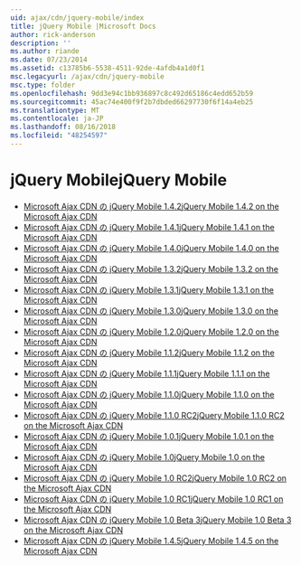 ```yaml
---
uid: ajax/cdn/jquery-mobile/index
title: jQuery Mobile |Microsoft Docs
author: rick-anderson
description: ''
ms.author: riande
ms.date: 07/23/2014
ms.assetid: c13785b6-5538-4511-92de-4afdb4a1d0f1
msc.legacyurl: /ajax/cdn/jquery-mobile
msc.type: folder
ms.openlocfilehash: 9dd3e94c1bb936897c8c492d65186c4edd652b59
ms.sourcegitcommit: 45ac74e400f9f2b7dbded66297730f6f14a4eb25
ms.translationtype: MT
ms.contentlocale: ja-JP
ms.lasthandoff: 08/16/2018
ms.locfileid: "48254597"
---
```

<a name="jquery-mobile"></a><span data-ttu-id="c6285-102">jQuery Mobile</span><span class="sxs-lookup"><span data-stu-id="c6285-102">jQuery Mobile</span></span>
====================
- [<span data-ttu-id="c6285-103">Microsoft Ajax CDN の jQuery Mobile 1.4.2</span><span class="sxs-lookup"><span data-stu-id="c6285-103">jQuery Mobile 1.4.2 on the Microsoft Ajax CDN</span></span>](cdnjquerymobile142.md)
- [<span data-ttu-id="c6285-104">Microsoft Ajax CDN の jQuery Mobile 1.4.1</span><span class="sxs-lookup"><span data-stu-id="c6285-104">jQuery Mobile 1.4.1 on the Microsoft Ajax CDN</span></span>](cdnjquerymobile141.md)
- [<span data-ttu-id="c6285-105">Microsoft Ajax CDN の jQuery Mobile 1.4.0</span><span class="sxs-lookup"><span data-stu-id="c6285-105">jQuery Mobile 1.4.0 on the Microsoft Ajax CDN</span></span>](cdnjquerymobile140.md)
- [<span data-ttu-id="c6285-106">Microsoft Ajax CDN の jQuery Mobile 1.3.2</span><span class="sxs-lookup"><span data-stu-id="c6285-106">jQuery Mobile 1.3.2 on the Microsoft Ajax CDN</span></span>](cdnjquerymobile132.md)
- [<span data-ttu-id="c6285-107">Microsoft Ajax CDN の jQuery Mobile 1.3.1</span><span class="sxs-lookup"><span data-stu-id="c6285-107">jQuery Mobile 1.3.1 on the Microsoft Ajax CDN</span></span>](cdnjquerymobile131.md)
- [<span data-ttu-id="c6285-108">Microsoft Ajax CDN の jQuery Mobile 1.3.0</span><span class="sxs-lookup"><span data-stu-id="c6285-108">jQuery Mobile 1.3.0 on the Microsoft Ajax CDN</span></span>](cdnjquerymobile130.md)
- [<span data-ttu-id="c6285-109">Microsoft Ajax CDN の jQuery Mobile 1.2.0</span><span class="sxs-lookup"><span data-stu-id="c6285-109">jQuery Mobile 1.2.0 on the Microsoft Ajax CDN</span></span>](cdnjquerymobile120.md)
- [<span data-ttu-id="c6285-110">Microsoft Ajax CDN の jQuery Mobile 1.1.2</span><span class="sxs-lookup"><span data-stu-id="c6285-110">jQuery Mobile 1.1.2 on the Microsoft Ajax CDN</span></span>](cdnjquerymobile112.md)
- [<span data-ttu-id="c6285-111">Microsoft Ajax CDN の jQuery Mobile 1.1.1</span><span class="sxs-lookup"><span data-stu-id="c6285-111">jQuery Mobile 1.1.1 on the Microsoft Ajax CDN</span></span>](cdnjquerymobile111.md)
- [<span data-ttu-id="c6285-112">Microsoft Ajax CDN の jQuery Mobile 1.1.0</span><span class="sxs-lookup"><span data-stu-id="c6285-112">jQuery Mobile 1.1.0 on the Microsoft Ajax CDN</span></span>](cdnjquerymobile110.md)
- [<span data-ttu-id="c6285-113">Microsoft Ajax CDN の jQuery Mobile 1.1.0 RC2</span><span class="sxs-lookup"><span data-stu-id="c6285-113">jQuery Mobile 1.1.0 RC2 on the Microsoft Ajax CDN</span></span>](cdnjquerymobile110rc2.md)
- [<span data-ttu-id="c6285-114">Microsoft Ajax CDN の jQuery Mobile 1.0.1</span><span class="sxs-lookup"><span data-stu-id="c6285-114">jQuery Mobile 1.0.1 on the Microsoft Ajax CDN</span></span>](cdnjquerymobile101.md)
- [<span data-ttu-id="c6285-115">Microsoft Ajax CDN の jQuery Mobile 1.0</span><span class="sxs-lookup"><span data-stu-id="c6285-115">jQuery Mobile 1.0 on the Microsoft Ajax CDN</span></span>](cdnjquerymobile10.md)
- [<span data-ttu-id="c6285-116">Microsoft Ajax CDN の jQuery Mobile 1.0 RC2</span><span class="sxs-lookup"><span data-stu-id="c6285-116">jQuery Mobile 1.0 RC2 on the Microsoft Ajax CDN</span></span>](cdnjquerymobile10rc2.md)
- [<span data-ttu-id="c6285-117">Microsoft Ajax CDN の jQuery Mobile 1.0 RC1</span><span class="sxs-lookup"><span data-stu-id="c6285-117">jQuery Mobile 1.0 RC1 on the Microsoft Ajax CDN</span></span>](cdnjquerymobile10rc1.md)
- [<span data-ttu-id="c6285-118">Microsoft Ajax CDN の jQuery Mobile 1.0 Beta 3</span><span class="sxs-lookup"><span data-stu-id="c6285-118">jQuery Mobile 1.0 Beta 3 on the Microsoft Ajax CDN</span></span>](cdnjquerymobile10b3.md)
- [<span data-ttu-id="c6285-119">Microsoft Ajax CDN の jQuery Mobile 1.4.5</span><span class="sxs-lookup"><span data-stu-id="c6285-119">jQuery Mobile 1.4.5 on the Microsoft Ajax CDN</span></span>](cdnjquerymobile145.md)
